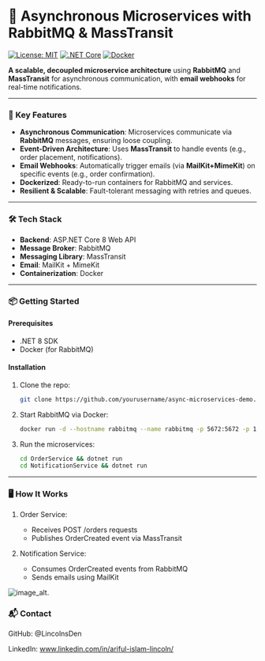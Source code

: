 # 🚀 Asynchronous Microservices with RabbitMQ & MassTransit  

[![License: MIT](https://img.shields.io/badge/License-MIT-blue.svg)](LICENSE)  [![.NET Core](https://img.shields.io/badge/.NET-8.0-purple.svg)](https://dotnet.microsoft.com/)  [![Docker](https://img.shields.io/badge/Docker-✓-2496ED.svg)](https://www.docker.com/)  

**A scalable, decoupled microservice architecture** using **RabbitMQ** and **MassTransit** for asynchronous communication, with **email webhooks** for real-time notifications.  

---

### 🌟 Key Features  
- **Asynchronous Communication**: Microservices communicate via **RabbitMQ** messages, ensuring loose coupling.  
- **Event-Driven Architecture**: Uses **MassTransit** to handle events (e.g., order placement, notifications).  
- **Email Webhooks**: Automatically trigger emails (via **MailKit+MimeKit**) on specific events (e.g., order confirmation).  
- **Dockerized**: Ready-to-run containers for RabbitMQ and services.  
- **Resilient & Scalable**: Fault-tolerant messaging with retries and queues.  

---

### 🛠 Tech Stack  
- **Backend**: ASP.NET Core 8 Web API  
- **Message Broker**: RabbitMQ  
- **Messaging Library**: MassTransit  
- **Email**: MailKit + MimeKit  
- **Containerization**: Docker  

---

### 📦 Getting Started  

#### Prerequisites  
- .NET 8 SDK  
- Docker (for RabbitMQ)  

#### Installation  
1. Clone the repo:  
   ```bash  
   git clone https://github.com/yourusername/async-microservices-demo.git
2. Start RabbitMQ via Docker:  
   ```bash  
   docker run -d --hostname rabbitmq --name rabbitmq -p 5672:5672 -p 15672:15672 rabbitmq:management  
3. Run the microservices:  
   ```bash  
   cd OrderService && dotnet run  
   cd NotificationService && dotnet run

---

### 🖥 How It Works

1. Order Service:

   - Receives POST /orders requests
   - Publishes OrderCreated event via MassTransit

2. Notification Service:

   - Consumes OrderCreated events from RabbitMQ
   - Sends emails using MailKit
  
![image_alt](https://github.com/LincolnsDen/AsyncMicroservicesWithRabbitMQ/blob/da43ffdbd16e10b84a43f4d7053e6c186f2ce9f4/Async%20MservicesFlowChart.svg).

### 📬 Contact

GitHub: @LincolnsDen

LinkedIn: www.linkedin.com/in/ariful-islam-lincoln/
  
